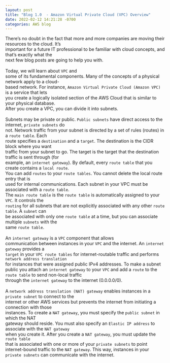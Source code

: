 ```yaml
---
layout: post
title: "Blog 1.0  - Amazon Virtual Private Cloud (VPC) Overview"
date: 2022-02-12 14:21:28 -0700
categories: AWS blog
---
```

There’s no doubt in the fact that more and more companies are moving their resources to the cloud. It’s <br> important for a future IT professional to be familiar with cloud concepts, and that’s exactly what the <br> next few blog posts are going to help you with. <br><br> Today, we will learn about `VPC` and <br> some of its fundamental components. Many of the concepts of a physical network apply to a cloud-<br> based network. For instance, `Amazon Virtual Private Cloud (Amazon VPC) ` is a service that lets <br> you create a logically isolated section of the AWS Cloud that is similar to your physical database. <br> After you create a VPC, you can divide it into subnets. <br><br>
Subnets may be private or public. `Public subnets` have direct access to the internet, `private subnets` do <br> not. Network traffic from your subnet is directed by a set of rules (routes) in a `route table`. Each <br> route specifies a `destination` and a `target`. The destination is the CIDR block where you want <br> traffic from your subnet to go. The target is the target that the destination traffic is sent through (for <br> example, an `internet gateway`). By default, every `route table` that you create contains a `local route`. <br> You can add `routes` to your `route tables`. You cannot delete the local route entry that is <br> used for internal communications. Each subnet in your VPC must be associated with a `route table`. <br> The `main route table` is the `route table` is automatically assigned to your `VPC`. It controls the <br> `routing` for all subnets that are not explicitly associated with any other `route table`. A `subnet` can <br> be associated with only one `route table` at a time, but you can associate multiple `subnets` with the <br> same `route table`. <br><br> An `internet gateway` is a `VPC` component that allows <br> communication between instances in your `VPC` and the internet. An `internet gateway` provides a <br> `target` in your `VPC route tables` for internet-routable traffic and performs `network address translation` <br> for instances that were assigned public IPv4 addresses. To make a subnet public you attach an `internet gateway` to your `VPC` and add a `route` to the `route table` to send non-local traffic <br> through the `internet gateway` to the internet (0.0.0.0/0). <br><br>
A `network address translation (NAT) gateway` enables instances in a `private subnet` to connect to the <br> internet or other AWS services but prevents the internet from initiating a connection with those <br> instances. To create a `NAT gateway`, you must specify the `public subnet` in which the NAT <br>
gateway should reside. You must also specify an `Elastic IP address` to associate with the `NAT gateway` <br> when you create it. After you create a `NAT gateway`, you must update the `route table` <br> that is associated with one or more of your `private subnets` to point internet-bound traffic to the `NAT gateway`. This way, instances in your `private subnets` can communicate with the internet.

